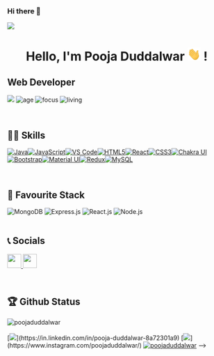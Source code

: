 ### Hi there 👋

![](https://raw.githubusercontent.com/halfrost/halfrost/master/icons/header_.png)

<h1 align="center"> Hello, I'm Pooja Duddalwar <img src="https://raw.githubusercontent.com/ABSphreak/ABSphreak/master/gifs/Hi.gif" width="30px" height="30px" > ! </h1>

<!-- <h3 align="center">I’m a 3rd-year student pursuing a Bachelor’s in Information Technology , from D.Y Patil College Of Engineering,Pune. I am a Full Stack Developer👩‍💻 . </h3> -->

Web Developer
-------------


<div align="left">

<!-- <a href="https://app.daily.dev/prionto"><img src="https://api.daily.dev/devcards/df2d5c9fa7ce4e579ee972f740144dec.png?r=y3h" width="25%" align="right" alt="Prionto Adbullah's Dev Card"/></a>

A self-taught, passionate and fast-learner full-stack developer 🎯 from Dhaka, 🇧🇩 🌎. Now I am working as a software engineer at Buyonia Limited, Barking, United Kingdom, 🇬🇧👨‍🎓. I love to work with new technologies and developing web applications 🔭. Currently, I am learning how to improve the performance of progressive web applications for better user experience 🌱. I’m looking to apply my skills as part of a fast-paced, quality-driven team in order to build better experiences on the web and mobile app 🚀. 

  <br /> -->
  
![](https://visitor-badge.glitch.me/badge?page_id=poojaduddalwar)
![age](https://img.shields.io/badge/age-22-blueviolet)
![focus](https://img.shields.io/badge/focus-FullStack-critical)
![living](https://img.shields.io/badge/living-Nagpur-ff69b4)
<!-- ![projects](https://img.shields.io/badge/projects-38-important) -->

  <br />

<!-- - 💡 I like to explore new technologies and develop software solutions and quick hacks.
- 🌱 I’m currently learning TypeScript, GraphQL and React-Native.
- 👯 I’m looking to collaborate on MERN Stack projects with other passionate developers.
- 🥅 2022 Goals: Master React Native. Contribute to Open Source projects.
- ⚡ Fun fact: I really love to travel and explore new things in my free time.
- 📝 Please have a look at my [Resume](https://drive.google.com/file/d/122e7fb7rYWnGFubJWPRz5LUBf-dJjoTr/view?usp=sharing) for more details about me. I'm open to feedback and suggestions! -->
  
 </div>

## 👨‍💻 Skills

<p align="left">
<a href="https://www.oracle.com/java/" target="_blank" rel="noreferrer"><img src="https://raw.githubusercontent.com/danielcranney/readme-generator/main/public/icons/skills/java-colored.svg" width="36" height="36" alt="Java" /></a><a href="https://developer.mozilla.org/en-US/docs/Web/JavaScript" target="_blank" rel="noreferrer"><img src="https://raw.githubusercontent.com/danielcranney/readme-generator/main/public/icons/skills/javascript-colored.svg" width="36" height="36" alt="JavaScript" /></a><a href="https://code.visualstudio.com/" target="_blank" rel="noreferrer"><img src="https://raw.githubusercontent.com/danielcranney/readme-generator/main/public/icons/skills/visualstudiocode.svg" width="36" height="36" alt="VS Code" /></a><a href="https://developer.mozilla.org/en-US/docs/Glossary/HTML5" target="_blank" rel="noreferrer"><img src="https://raw.githubusercontent.com/danielcranney/readme-generator/main/public/icons/skills/html5-colored.svg" width="36" height="36" alt="HTML5" /></a><a href="https://reactjs.org/" target="_blank" rel="noreferrer"><img src="https://raw.githubusercontent.com/danielcranney/readme-generator/main/public/icons/skills/react-colored.svg" width="36" height="36" alt="React" /></a><a href="https://www.w3.org/TR/CSS/#css" target="_blank" rel="noreferrer"><img src="https://raw.githubusercontent.com/danielcranney/readme-generator/main/public/icons/skills/css3-colored.svg" width="36" height="36" alt="CSS3" /></a><a href="https://chakra-ui.com/" target="_blank" rel="noreferrer"><img src="https://raw.githubusercontent.com/danielcranney/readme-generator/main/public/icons/skills/chakra-colored.svg" width="36" height="36" alt="Chakra UI" /></a><a href="https://getbootstrap.com/" target="_blank" rel="noreferrer"><img src="https://raw.githubusercontent.com/danielcranney/readme-generator/main/public/icons/skills/bootstrap-colored.svg" width="36" height="36" alt="Bootstrap" /></a><a href="https://mui.com/" target="_blank" rel="noreferrer"><img src="https://raw.githubusercontent.com/danielcranney/readme-generator/main/public/icons/skills/materialui-colored.svg" width="36" height="36" alt="Material UI" /></a><a href="https://redux.js.org/" target="_blank" rel="noreferrer"><img src="https://raw.githubusercontent.com/danielcranney/readme-generator/main/public/icons/skills/redux-colored.svg" width="36" height="36" alt="Redux" /></a><a href="https://www.mysql.com/" target="_blank" rel="noreferrer"><img src="https://raw.githubusercontent.com/danielcranney/readme-generator/main/public/icons/skills/mysql-colored.svg" width="36" height="36" alt="MySQL" /></a>
</p>

<br />

## 🎀 Favourite Stack

<div align="left">

<img alt="MongoDB" src="https://img.shields.io/badge/MongoDB-4EA94B?style=for-the-badge&logo=mongodb&logoColor=white" />
<img alt="Express.js" src="https://img.shields.io/badge/express.js-%23404d59.svg?style=for-the-badge&logo=express&logoColor=%2361DAFB"/>
<img alt="React.js" src="https://img.shields.io/badge/React-20232A?style=for-the-badge&logo=react&logoColor=61DAFB" />
<img alt="Node.js" src="https://img.shields.io/badge/Node.js-43853D?style=for-the-badge&logo=node.js&logoColor=white" />

</div>
  
<br /> 

## 📞 Socials

<div align="left">
<p align="left"> <a href="https://www.github.com/poojaduddalwar" target="_blank" rel="noreferrer"> <picture> <source media="(prefers-color-scheme: dark)" srcset="https://raw.githubusercontent.com/danielcranney/readme-generator/main/public/icons/socials/github-dark.svg" /> <source media="(prefers-color-scheme: light)" srcset="https://raw.githubusercontent.com/danielcranney/readme-generator/main/public/icons/socials/github.svg" /> <img src="https://raw.githubusercontent.com/danielcranney/readme-generator/main/public/icons/socials/github.svg" width="32" height="32" /> </picture> </a> <a href="https://www.linkedin.com/in/pooja-duddalwar" target="_blank" rel="noreferrer"> <picture> <source media="(prefers-color-scheme: dark)" srcset="https://raw.githubusercontent.com/danielcranney/readme-generator/main/public/icons/socials/linkedin-dark.svg" /> <source media="(prefers-color-scheme: light)" srcset="https://raw.githubusercontent.com/danielcranney/readme-generator/main/public/icons/socials/linkedin.svg" /> <img src="https://raw.githubusercontent.com/danielcranney/readme-generator/main/public/icons/socials/linkedin.svg" width="32" height="32" /> </picture> </a></p>
</div>
<br /> 

## 🏆 Github Status

<p><img align="left" src="https://github-readme-stats.vercel.app/api/top-langs?username=poojaduddalwar&show_icons=true&locale=en&layout=compact" alt="poojaduddalwar" /></p>

<br /> 
<br /> 

<!-- 
## Show some ❤️ by starring ⭐ some of the repositories!

<div align="left"> <!-- [<img src="https://img.shields.io/badge/Portfolio-%23000000.svg?&style=for-the-badge&logo=react&logoColor=61DAFB">](https://prionto-71.web.app/) --> <!-- [<img src="https://img.shields.io/badge/Gmail-D14836?style=for-the-badge&logo=gmail&logoColor=white">](https://mail.google.com/mail/?view=cm&fs=1&to=prionto71@gmail.com) --> [<img src="https://img.shields.io/badge/linkedin-%230077B5.svg?&style=for-the-badge&logo=linkedin&logoColor=white">](https://in.linkedin.com/in/pooja-duddalwar-8a72301a9) <!-- [<img src="https://img.shields.io/badge/Medium-12100E?style=for-the-badge&logo=medium&logoColor=white">](https://prionto71.medium.com/) --> <!-- [<img src="https://img.shields.io/badge/facebook-%231877F2.svg?&style=for-the-badge&logo=facebook&logoColor=white">](https://www.facebook.com/prionto.abdullah.71/) --> [<img src="https://img.shields.io/badge/instagram-%23E4405F.svg?&style=for-the-badge&logo=instagram&logoColor=white">](https://www.instagram.com/poojaduddalwar/) <a href="https://twitter.com/poojaduddalwar" target="blank"><img src="https://img.shields.io/badge/twitter-%23E4405F.svg?&style=for-the-badge&logo=twitter&logoColor=white" alt="poojaduddalwar" /></a> </div> -->
